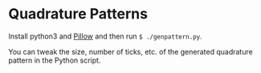 # Quadrature Patterns

Install python3 and [Pillow](https://pillow.readthedocs.io) and then run
`$ ./genpattern.py`.

You can tweak the size, number of ticks, etc. of the generated quadrature
pattern in the Python script.
